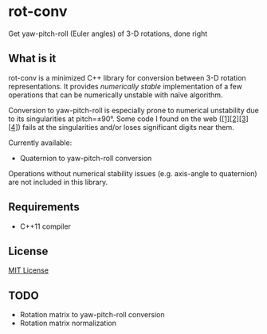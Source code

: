 # rot-conv
Get yaw-pitch-roll (Euler angles) of 3-D rotations, done right

## What is it
rot-conv is a minimized C++ library for conversion between 3-D rotation representations. It provides *numerically stable* implementation of a few operations that can be numerically unstable with naïve algorithm.

Conversion to yaw-pitch-roll is especially prone to numerical unstability due to its singularities at pitch=±90°. Some code I found on the web ([[1]](https://github.com/g-truc/glm/blob/0.9.8.5/glm/gtc/quaternion.inl#L562-L584)[[2]](https://stackoverflow.com/a/18115837)[[3]](https://stackoverflow.com/a/18436193)[[4]](https://www.learnopencv.com/rotation-matrix-to-euler-angles/)) fails at the singularities and/or loses significant digits near them.

Currently available:
* Quaternion to yaw-pitch-roll conversion

Operations without numerical stability issues (e.g. axis-angle to quaternion) are not included in this library.

## Requirements
* C++11 compiler

## License
[MIT License](https://github.com/statementreply/rot-conv/blob/master/LICENSE)

## TODO
* Rotation matrix to yaw-pitch-roll conversion
* Rotation matrix normalization
